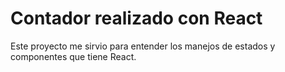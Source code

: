 # Contador realizado con React

Este proyecto me sirvio para entender los manejos de estados y componentes que tiene React.

